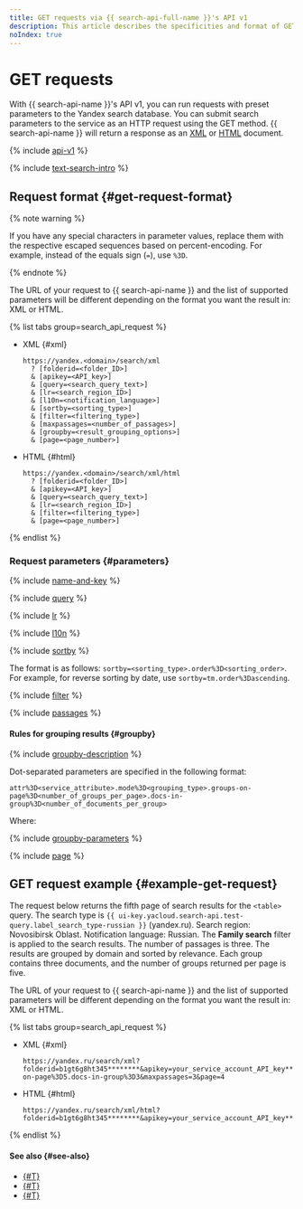 ```yaml
---
title: GET requests via {{ search-api-full-name }}'s API v1
description: This article describes the specificities and format of GET requests when accessing {{ search-api-name }} via API v1.
noIndex: true
---
```


# GET requests

With {{ search-api-name }}'s API v1, you can run requests with preset parameters to the Yandex search database. You can submit search parameters to the service as an HTTP request using the GET method. {{ search-api-name }} will return a response as an [XML](./response.md) or [HTML](./html-response.md) document.

{% include [api-v1](../../_includes/search-api/api-v1.md) %}

{% include [text-search-intro](../../_includes/search-api/text-search-intro.md) %}

## Request format {#get-request-format}

{% note warning %}

If you have any special characters in parameter values, replace them with the respective escaped sequences based on percent-encoding. For example, instead of the equals sign (`=`), use `%3D`.

{% endnote %}

The URL of your request to {{ search-api-name }} and the list of supported parameters will be different depending on the format you want the result in: XML or HTML.

{% list tabs group=search_api_request %}

- XML {#xml}

  ```httpget
  https://yandex.<domain>/search/xml
    ? [folderid=<folder_ID>]
    & [apikey=<API_key>]
    & [query=<search_query_text>]
    & [lr=<search_region_ID>]
    & [l10n=<notification_language>]
    & [sortby=<sorting_type>]
    & [filter=<filtering_type>]
    & [maxpassages=<number_of_passages>]
    & [groupby=<result_grouping_options>]
    & [page=<page_number>]
  ```

- HTML {#html}

  ```httpget
  https://yandex.<domain>/search/xml/html
    ? [folderid=<folder_ID>]
    & [apikey=<API_key>]
    & [query=<search_query_text>]
    & [lr=<search_region_ID>]
    & [filter=<filtering_type>]
    & [page=<page_number>]
  ```

{% endlist %}

### Request parameters {#parameters}

{% include [name-and-key](../../_includes/search-api/key.md) %}

{% include [query](../../_includes/search-api/query.md) %}

{% include [lr](../../_includes/search-api/lr.md) %}

{% include [l10n](../../_includes/search-api/l10n.md) %}

{% include [sortby](../../_includes/search-api/sortby.md) %}

The format is as follows: `sortby=<sorting_type>.order%3D<sorting_order>`. For example, for reverse sorting by date, use `sortby=tm.order%3Dascending`.

{% include [filter](../../_includes/search-api/filter.md) %}

{% include [passages](../../_includes/search-api/passages.md) %}

#### Rules for grouping results {#groupby}

{% include [groupby-description](../../_includes/search-api/groupby-description.md) %}

Dot-separated parameters are specified in the following format:

```httpget
attr%3D<service_attribute>.mode%3D<grouping_type>.groups-on-page%3D<number_of_groups_per_page>.docs-in-group%3D<number_of_documents_per_group>
```

Where:

{% include [groupby-parameters](../../_includes/search-api/groupby-parameters.md) %}

{% include [page](../../_includes/search-api/page.md) %}

## GET request example {#example-get-request}

The request below returns the fifth page of search results for the `<table>` query. The search type is `{{ ui-key.yacloud.search-api.test-query.label_search_type-russian }}` (yandex.ru). Search region: Novosibirsk Oblast. Notification language: Russian. The **Family search** filter is applied to the search results. The number of passages is three. The results are grouped by domain and sorted by relevance. Each group contains three documents, and the number of groups returned per page is five.

The URL of your request to {{ search-api-name }} and the list of supported parameters will be different depending on the format you want the result in: XML or HTML.

{% list tabs group=search_api_request %}

- XML {#xml}

  ```httpget
  https://yandex.ru/search/xml?folderid=b1gt6g8ht345********&apikey=your_service_account_API_key********&query=%3Ctable%3E&lr=11316&l10n=ru&sortby=rlv&filter=strict&groupby=attr%3Dd.mode%3Ddeep.groups-on-page%3D5.docs-in-group%3D3&maxpassages=3&page=4
  ```

- HTML {#html}

  ```httpget
  https://yandex.ru/search/xml/html?folderid=b1gt6g8ht345********&apikey=your_service_account_API_key********&query=%3Ctable%3E&lr=11316&filter=strict&page=4
  ```

{% endlist %}

#### See also {#see-also}

* [{#T}](./response.md)
* [{#T}](./html-response.md)
* [{#T}](../operations/searching.md)